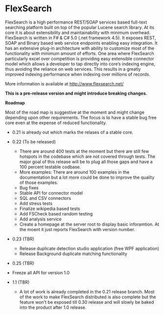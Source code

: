 FlexSearch
==========

FlexSearch is a high performance REST/SOAP services based full-text searching platform built on top of the popular Lucene search library.  At its core it is about extensibility and maintainability with minimum overhead. 
FlexSearch is written in F# & C# 5.0 (.net framework 4.5). It exposes REST, SOAP and Binary based web service endpoints enabling easy integration. It has an extensive plug-in architecture with ability to customize most of the functionality with minimum amount of efforts. One area where FlexSearch particularly excel over competition is providing easy extensible connector model which allows a developer to tap directly into core’s indexing engine, thus avoiding the reliance on web services. This results in a greatly improved indexing performance when indexing over millions of records.

More information is available at http://www.flexsearch.net/


**This is a pre-release version and might introduce breaking changes.** 

**Roadmap**

Most of the road map is suggestive at the moment and might change depending upon other requirements. The focus is to have a stable bug free core even at the expense of reduced functionality.

- 0.21 is already out which marks the relases of a stable core.

- 0.22 (To be released)
  - There are around 400 tests at the moment but there are still few hotspots in the codebase which are not covered through tests. The major goal of this release will be to plug all those gaps and have a 100 percent testable codbase.
  - More examples: There are around 100 examples in the documentation but a lot more could be done to improve the quality of those examples.
  - Bug fixes 
  - Stable API for connector model
  - SQL and CSV connectors
  - Add stress tests
  - Finalize wikipedia based tests
  - Add FSCheck based random testing
  - Add analysis service
  - Create a homepage at the server root to display basic inforamtion. At the moent it just reports FlexSearch with version number.
  
- 0.23 (TBR)
  -   Release duplicate detection studio application (free WPF application)
  -   Release Background duplicate matching functionality

-   0.25 (TBR)
  - Freeze all API for version 1.0     

- 1.1 (TBR)
  - A lot of work is already completed in the 0.21 release branch. Most of the work to make FlexSearch distributed is also complete but the feature won't be exposed till 0.30 release and will slowly be baked into the product after 1.0 release.
